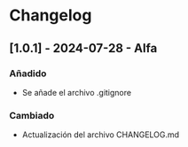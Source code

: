 # Changelog

## [1.0.1] - 2024-07-28 - Alfa
### Añadido
- Se añade el archivo .gitignore

### Cambiado
- Actualización del archivo CHANGELOG.md